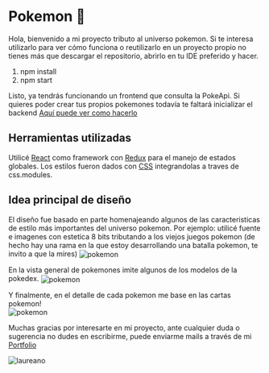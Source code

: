 # Pokemon 👾

Hola, bienvenido a mi proyecto tributo al universo pokemon. 
Si te interesa utilizarlo para ver cómo funciona o reutilizarlo en un proyecto propio no tienes más que descargar el repositorio, abrirlo en tu IDE preferido y hacer.
1. npm install
2. npm start

Listo, ya tendrás funcionando un frontend que consulta la PokeApi. Si quieres poder crear tus propios pokemones todavía te faltará inicializar el backend [Aquí puede ver como hacerlo](https://github.com/laureanomarenco/pokemon-back)

## Herramientas utilizadas
Utilicé [React](https://reactjs.org/) como framework con [Redux](https://es.redux.js.org/) para el manejo de estados globales. Los estilos fueron dados con [CSS](https://developer.mozilla.org/es/docs/Web/CSS) integrandolas a traves de css.modules.

## Idea principal de diseño
El diseño fue basado en parte homenajeando algunos de las caracteristicas de estilo más importantes del universo pokemon.
Por ejemplo: utilicé fuente e imagenes con estetica 8 bits tributando a los viejos juegos pokemon (de hecho hay una rama en la que estoy desarrollando una batalla pokemon, te invito a que la mires)
<img align="center"  src= "https://res.cloudinary.com/dg7ssgadn/image/upload/v1665858793/poke_vgy6qw.png" alt= "pokemon"/>

En la vista general de pokemones imite algunos de los modelos de la pokedex.
<img align="center"  src= "https://res.cloudinary.com/dg7ssgadn/image/upload/v1666975417/poke2_rkltcq.png" alt= "pokemon"/>

Y finalmente, en el detalle de cada pokemon me base en las cartas pokemon! <br/>
<img align="center"  src= "https://res.cloudinary.com/dg7ssgadn/image/upload/v1666975417/poke3_qjf3p9.png" alt= "pokemon"/>

Muchas gracias por interesarte en mi proyecto, ante cualquier duda o sugerencia no dudes en escribirme, puede enviarme mails a través de mi [Portfolio](https://laureanomarenco.vercel.app)



<img align="center"  src= "https://res.cloudinary.com/dg7ssgadn/image/upload/v1666991399/banner_ksekyy.png" alt= "laureano"/>
